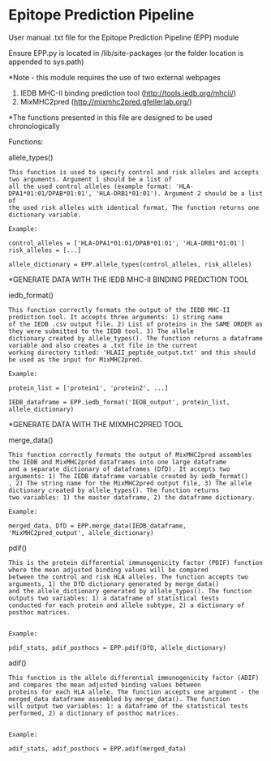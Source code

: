 # Epitope Prediction Pipeline

User manual .txt file for the Epitope Prediction Pipeline (EPP) module

Ensure EPP.py is located in /lib/site-packages (or the folder location is appended to sys.path)

*Note - this module requires the use of two external webpages
1. IEDB MHC-II binding prediction tool (http://tools.iedb.org/mhcii/)
2. MixMHC2pred (http://mixmhc2pred.gfellerlab.org/)

*The functions presented in this file are designed to be used chronologically

Functions:

allele_types()

	This function is used to specify control and risk alleles and accepts two arguments. Argument 1 should be a list of
	all the used control alleles (example format: 'HLA-DPA1*01:01/DPAB*01:01', 'HLA-DRB1*01:01'). Argument 2 should be a list of 
	the used risk alleles with identical format. The function returns one dictionary variable.

	Example:
	
	control_alleles = ['HLA-DPA1*01:01/DPAB*01:01', 'HLA-DRB1*01:01']
	risk_alleles = [...]

	allele_dictionary = EPP.allele_types(control_alleles, risk_alleles)


*GENERATE DATA WITH THE IEDB MHC-II BINDING PREDICTION TOOL


iedb_format()

	This function correctly formats the output of the IEDB MHC-II prediction tool. It accepts three arguments: 1) string name
	of the IEDB .csv output file. 2) List of proteins in the SAME ORDER as they were submitted to the IEDB tool. 3) The allele
	dictionary created by allele_types(). The function returns a dataframe variable and also creates a .txt file in the current 
	working directory titled: 'HLAII_peptide_output.txt' and this should be used as the input for MixMHC2pred.

	Example:

	protein_list = ['protein1', 'protein2', ...]

	IEDB_dataframe = EPP.iedb_format('IEDB_output', protein_list, allele_dictionary)


*GENERATE DATA WITH THE MIXMHC2PRED TOOL


merge_data()

	This function correctly formats the output of MixMHC2pred assembles the IEDB and MixMHC2pred dataframes into one large dataframe 
	and a separate dictionary of dataframes (DfD). It accepts two arguments: 1) The IEDB dataframe variable created by iedb_format()
	, 2) The string name for the MixMHC2pred output file, 3) The allele dictionary created by allele_types(). The function returns
	two variables: 1) the master dataframe, 2) the dataframe dictionary.

	Example:

	merged_data, DfD = EPP.merge_data(IEDB_dataframe, 'MixMHC2pred_output', allele_dictionary)


pdif()
	
	This is the protein differential immunogenicity factor (PDIF) function where the mean adjusted binding values will be compared
	between the control and risk HLA alleles. The function accepts two arguments, 1) the DfD dictionary generated by merge_data()
	and the allele_dictionary generated by allele_types(). The function outputs two variables: 1) a dataframe of statistical tests
	conducted for each protein and allele subtype, 2) a dictionary of posthoc matrices.


	Example:
	
	pdif_stats, pdif_posthocs = EPP.pdif(DfD, allele_dictionary)


adif()

	This function is the allele differential immunogenicity factor (ADIF) and compares the mean adjusted binding values between
	proteins for each HLA allele. The function accepts one argument - the merged_data dataframe assembled by merge_data(). The function
	will output two variables: 1: a dataframe of the statistical tests performed, 2) a dictionary of posthoc matrices.


	Example:

	adif_stats, adif_posthocs = EPP.adif(merged_data)
